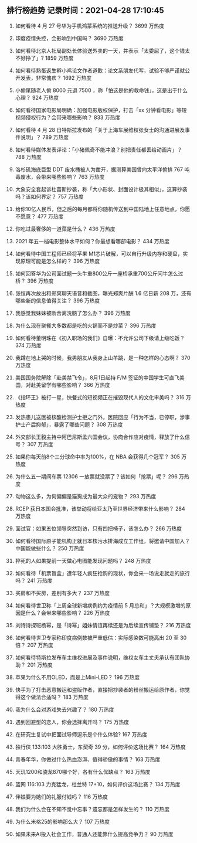 
## 排行榜趋势 记录时间：2021-04-28 17:10:45
  
  1. 如何看待 4 月 27 号华为手机鸿蒙系统的推送升级？ 3699 万热度
    
  2. 印度疫情失控，会影响到中国吗？ 3690 万热度
    
  3. 如何看待北京人社局副处长体验送外卖的一天，并表示「太委屈了，这个钱太不好挣了」? 1859 万热度
    
  4. 如何看待熟蛋返生孵小鸡论文作者道歉：论文系朋友代写，试验不够严谨就公开发表，非常愧疚？ 1692 万热度
    
  5. 小偷尾随老人偷 8000 元退 7500 ，称「怕这是他的救命钱」，这是出于什么心理？ 924 万热度
    
  6. 如何看待国家电影局明确：加强电影版权保护，打击「xx 分钟看电影」等短视频侵权行为？会带来哪些影响？ 833 万热度
    
  7. 如何看待 4 月 28 日特斯拉发布的「关于上海车展维权张女士的沟通进展及事件说明」？ 789 万热度
    
  8. 如何看待媒体发表评论：「小猪佩奇不能冲浪？别把责任都丢给动画片」？ 788 万热度
    
  9. 洛杉矶海底巨型 DDT 废水桶被人为凿开，据测算美国曾向太平洋偷排 767 吨毒废水，会带来哪些影响？ 763 万热度
    
  10. 大象安全套起诉杜蕾斯抄袭，称「大小形状、封面设计极其相似」，这算抄袭吗？该如何界定？ 757 万热度
    
  11. 给你10亿人民币，但之后的每月都将你随机传送到中国陆地上任意地点，你愿不愿意？ 477 万热度
    
  12. 你吃过最奢侈的一道菜是什么？ 436 万热度
    
  13. 2021 年五一档电影整体水平如何？你最想看哪部电影？ 434 万热度
    
  14. 如何看待中国工程师已经将苹果 M1芯片破解，可以自行升级内存和硬盘，实现原理可能是怎么样的？ 396 万热度
    
  15. 如何回答华为公司面试题一头牛重800公斤一座桥承重700公斤问牛怎么过桥？ 396 万热度
    
  16. 张恒再次放出和郑爽聊天语音和截图，曝光郑爽片酬 1.6 亿日薪 208 万，还有哪些新的信息值得关注？ 396 万热度
    
  17. 我感觉我妹妹被断舍离洗脑了怎么办？ 396 万热度
    
  18. 为什么现在聚餐大多数都是吃的火锅而不是炒菜？ 396 万热度
    
  19. 如何看待董明珠在《初入职场的我们》自曝：不允许公司下级请上级吃饭？ 374 万热度
    
  20. 我蹲在地上哭的时候，我男朋友从我身上山羊跳，是一种怎样的心态啊？ 370 万热度
    
  21. 美国国务院解除「赴美禁飞令」，8月1日起持 F/M 签证的中国学生可直飞美国，对赴美留学有哪些影响？ 366 万热度
    
  22. 《指环王》被打一星，快餐式的短视频正在摧毁现代人的文化审美吗？ 316 万热度
    
  23. 发热患儿送医被核酸检测护士拒之门外，医院回应「行为不当，已停职，涉事护士产后抑郁」，暴露了哪些问题？ 308 万热度
    
  24. 外交部长王毅主持中阿巴尼斯孟六国会议，协商合作应对疫情，释放了什么信号？ 307 万热度
    
  25. 如果你每天前8个三分球命中率为100%，在 NBA 会获得几个冠军？ 305 万热度
    
  26. 为什么五一期间车票 12306 一放票就没票了？该如何「抢票」呢？ 296 万热度
    
  27. 动物这么多，为何偏偏是猫狗成为最大众的宠物？ 293 万热度
    
  28. RCEP 获日本国会批准，该举动将给亚太乃至世界经济带来什么影响？ 284 万热度
    
  29. 面试官：如果五位领导突然到访，只有四把椅子，该怎么办？ 266 万热度
    
  30. 如何看待国际原子能机构正就日本核污水排海成立工作组，将邀请中国加入？中国能做些什么？ 250 万热度
    
  31. 猝死的人如果提前一天做心电图能发现问题吗？ 248 万热度
    
  32. 如何看待「机票盲盒」遭年轻人疯狂抢购的现状，你会来一场说走就走的旅行吗？ 241 万热度
    
  33. 买房和不买房，差别有多大？ 237 万热度
    
  34. 如何看待世卫称「上周全球新增病例约为疫情前 5 月总和」？大规模激增的原因是什么？会带来哪些影响？ 226 万热度
    
  35. 刘诗诗探班杨幂，是「诗幂」姐妹情谊再续还是为后续宣传铺垫？ 216 万热度
    
  36. 如何看待世卫专家称印度病例数被严重低估：实际感染数可能高出 20 至 30 倍？ 207 万热度
    
  37. 如何看待特斯拉发布车主维权进展及事件说明，维权女车主丈夫承认有团队协助？ 201 万热度
    
  38. 苹果为什么不用OLED，而是上Mini-LED？ 196 万热度
    
  39. 快手为了打击恶意搬运和盗版作者，直接把抄袭者的粉丝搬运给原作者，你觉得这个做法合适吗？ 183 万热度
    
  40. 我为什么会对游戏失去兴趣了？ 180 万热度
    
  41. 遇到回避型的恋人，你会选择离开吗？ 175 万热度
    
  42. 在研究生复试中把面试导师逗乐是个什么体验? 167 万热度
    
  43. 独行侠 133:103 大胜勇士，东契奇 39 分，如何评价这场比赛？ 164 万热度
    
  44. 青春年华，你做过什么热血澎湃、值得骄傲的事情？ 163 万热度
    
  45. 天玑1200和骁龙870哪个好，各有什么优缺点？ 163 万热度
    
  46. 篮网 116:103 力克猛龙，杜兰特 17+10，如何评价这场比赛？ 134 万热度
    
  47. 伴娘要为她们的礼服付钱吗？ 116 万热度
    
  48. 我们为什么会在不知不觉中忘事？遗忘都是怎样发生的？ 110 万热度
    
  49. 为什么米格25的影响那么大？ 107 万热度
    
  50. 如果未来AI投入社会工作，普通人还能靠什么提高竞争力？ 90 万热度
    